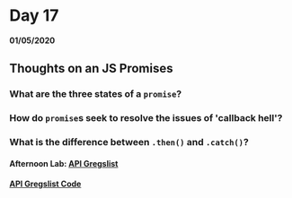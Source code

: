 # Day 17
__01/05/2020__

## Thoughts on an JS Promises

### What are the three states of a `promise`?


### How do `promise`s seek to resolve the issues of 'callback hell'?


### What is the difference between `.then()` and `.catch()`?


#### Afternoon Lab: [API Gregslist](https://trevor-r-allen.github.io/winter2020-api-gregslist/)
####                [API Gregslist Code](https://github.com/trevor-r-allen/winter2020-api-gregslist)
